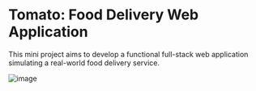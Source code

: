 # Tomato: Food Delivery Web Application

This mini project aims to develop a functional full-stack web application simulating a real-world food delivery service.

![image](https://github.com/isthatejas/FoodDelWeb/assets/110784066/85e79dde-f513-4de1-b7a4-eee8f94ca86d)

